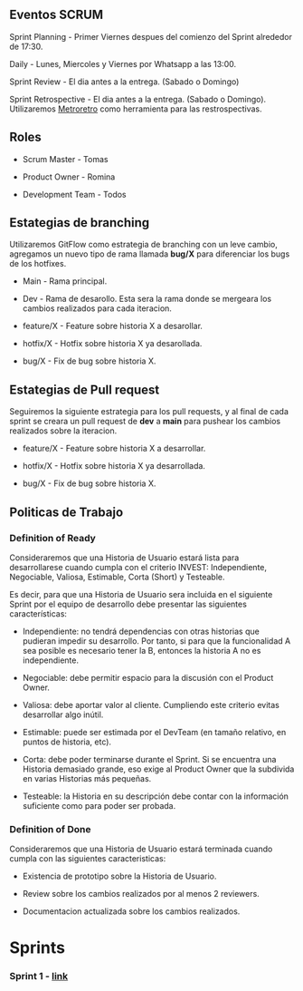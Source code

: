 ## Eventos SCRUM

Sprint Planning - Primer Viernes despues del comienzo del Sprint alrededor de 17:30.

Daily - Lunes, Miercoles y Viernes por Whatsapp a las 13:00.

Sprint Review - El dia antes a la entrega. (Sabado o Domingo)

Sprint Retrospective - El dia antes a la entrega. (Sabado o Domingo).
Utilizaremos [Metroretro](https://metroretro.io/) como herramienta para las restrospectivas.

## Roles

- Scrum Master - Tomas

- Product Owner - Romina

- Development Team - Todos

## Estategias de branching

Utilizaremos GitFlow como estrategia de branching con un leve cambio, agregamos un nuevo tipo de rama llamada <strong>bug/X</strong> para diferenciar los bugs de los hotfixes.

- Main - Rama principal.

- Dev - Rama de desarollo. Esta sera la rama donde se mergeara los cambios realizados para cada iteracion.

- feature/X - Feature sobre historia X a desarollar.

- hotfix/X - Hotfix sobre historia X ya desarollada.

- bug/X - Fix de bug sobre historia X.

## Estategias de Pull request

Seguiremos la siguiente estrategia para los pull requests, y al final de cada sprint se creara un pull request de <strong>dev</strong> a <strong>main</strong> para pushear los cambios realizados sobre la iteracion.

- feature/X - Feature sobre historia X a desarrollar.

- hotfix/X - Hotfix sobre historia X ya desarrollada.

- bug/X - Fix de bug sobre historia X.

## Politicas de Trabajo

### Definition of Ready

Consideraremos que una Historia de Usuario estará lista para desarrollarese cuando cumpla con el criterio INVEST: Independiente, Negociable, Valiosa, Estimable, Corta (Short) y Testeable.

Es decir, para que una Historia de Usuario sera incluida en el siguiente Sprint por el equipo de desarrollo debe presentar las siguientes características:

- Independiente: no tendrá dependencias con otras historias que pudieran impedir su desarrollo. Por tanto, si para que la funcionalidad A sea posible es necesario tener la B, entonces la historia A no es independiente.

- Negociable: debe permitir espacio para la discusión con el Product Owner.

- Valiosa: debe aportar valor al cliente. Cumpliendo este criterio evitas desarrollar algo inútil.

- Estimable: puede ser estimada por el DevTeam (en tamaño relativo, en puntos de historia, etc).

- Corta: debe poder terminarse durante el Sprint. Si se encuentra una Historia demasiado grande, eso exige al Product Owner que la subdivida en varias Historias más pequeñas.

- Testeable: la Historia en su descripción debe contar con la información suficiente como para poder ser probada.

### Definition of Done

Consideraremos que una Historia de Usuario estará terminada cuando cumpla con las siguientes caracteristicas:

- Existencia de prototipo sobre la Historia de Usuario.

- Review sobre los cambios realizados por al menos 2 reviewers.

- Documentacion actualizada sobre los cambios realizados.

# Sprints

### Sprint 1 - [link](https://github.com/RominaGiaccio/Biladoniga-Amado-Oller-Giaccio/tree/dev/Sprint1)

